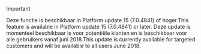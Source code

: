 > [!IMPORTANT]
> <span data-ttu-id="f3227-101">Deze functie is beschikbaar in Platform update 15 (7.0.4841) of hoger.</span><span class="sxs-lookup"><span data-stu-id="f3227-101">This feature is available in Platform update 15 (7.0.4841) or later.</span></span> <span data-ttu-id="f3227-102">Deze update is momenteel beschikbaar is voor potentiële klanten en is beschikbaar voor alle gebruikers vanaf juni 2018.</span><span class="sxs-lookup"><span data-stu-id="f3227-102">This update is currently available for targeted customers and will be available to all users June 2018.</span></span>
